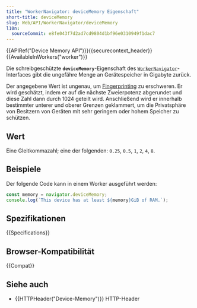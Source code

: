 ```yaml
---
title: "WorkerNavigator: deviceMemory Eigenschaft"
short-title: deviceMemory
slug: Web/API/WorkerNavigator/deviceMemory
l10n:
  sourceCommit: e8fe043f7d2ad7cd9804d1bf96e0310949f1dac7
---
```


{{APIRef("Device Memory API")}}{{securecontext_header}}{{AvailableInWorkers("worker")}}

Die schreibgeschützte **`deviceMemory`**-Eigenschaft des [`WorkerNavigator`](/de/docs/Web/API/WorkerNavigator)-Interfaces gibt die ungefähre Menge an Gerätespeicher in Gigabyte zurück.

Der angegebene Wert ist ungenau, um [Fingerprinting](/de/docs/Glossary/fingerprinting) zu erschweren. Er wird geschätzt, indem er auf die nächste Zweierpotenz abgerundet und diese Zahl dann durch 1024 geteilt wird. Anschließend wird er innerhalb bestimmter unterer und oberer Grenzen geklammert, um die Privatsphäre von Besitzern von Geräten mit sehr geringem oder hohem Speicher zu schützen.

## Wert

Eine Gleitkommazahl; eine der folgenden: `0.25`, `0.5`, `1`, `2`, `4`, `8`.

## Beispiele

Der folgende Code kann in einem Worker ausgeführt werden:

```js
const memory = navigator.deviceMemory;
console.log(`This device has at least ${memory}GiB of RAM.`);
```

## Spezifikationen

{{Specifications}}

## Browser-Kompatibilität

{{Compat}}

## Siehe auch

- {{HTTPHeader("Device-Memory")}} HTTP-Header

